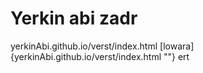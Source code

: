 # Yerkin abi zadr
yerkinAbi.github.io/verst/index.html
[lowara]{yerkinAbi.github.io/verst/index.html
 ""}
ert
